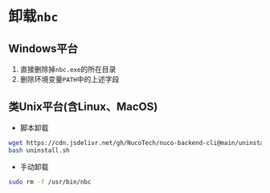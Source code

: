 # 卸载`nbc`

## Windows平台

1. 直接删除掉`nbc.exe`的所在目录
2. 删除环境变量`PATH`中的上述字段

## 类Unix平台(含Linux、MacOS)

- 脚本卸载

```bash
wget https://cdn.jsdelivr.net/gh/NucoTech/nuco-backend-cli@main/uninstall.sh
bash uninstall.sh
```

- 手动卸载

```bash
sudo rm -f /usr/bin/nbc
```
